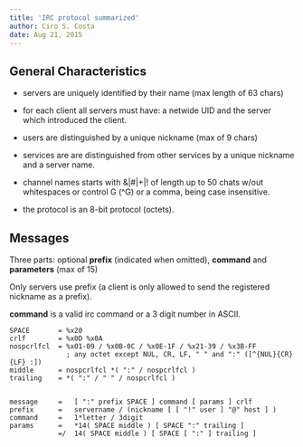 ```yaml
---
title: 'IRC protocol summarized'
author: Ciro S. Costa
date: Aug 21, 2015
---
```


## General Characteristics

- servers are uniquely identified by their name (max length of 63 chars)

- for each client all servers must have: a netwide UID and the server which introduced the client.

- users are distinguished by a unique nickname (max of 9 chars)

- services are are distinguished from other services by a unique nickname and a server name.

- channel names starts with &|#|+|! of length up to 50 chats w/out whitespaces or control G (^G) or a comma, being case insensitive.

- the protocol is an 8-bit protocol (octets).


## Messages

Three parts: optional **prefix** (indicated when omitted), **command** and **parameters** (max of 15)

Only servers use prefix (a client is only allowed to send the registered nickname as a prefix).

**command** is a valid irc command or a 3 digit number in ASCII.

```abnf
SPACE       = %x20        
crlf        = %x0D %x0A   
nospcrlfcl  = %x01-09 / %x0B-0C / %x0E-1F / %x21-39 / %x3B-FF
              ; any octet except NUL, CR, LF, " " and ":" ([^{NUL}{CR}{LF} :])
middle      = nospcrlfcl *( ":" / nospcrlfcl )
trailing    = *( ":" / " " / nospcrlfcl )


message     =   [ ":" prefix SPACE ] command [ params ] crlf
prefix      =   servername / (nickname [ [ "!" user ] "@" host ] )
command     =   1*letter / 3digit
params      =   *14( SPACE middle ) [ SPACE ":" trailing ]
            =/  14( SPACE middle ) [ SPACE [ ":" ] trailing ]
```

